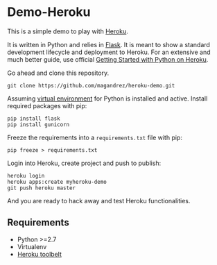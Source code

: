 Demo-Heroku
========

This is a simple demo to play with [Heroku](https://www.heroku.com/).

It is written in Python and relies in [Flask](http://flask.pocoo.org/). It is meant
to show a standard development lifecycle and deployment to Heroku. For an extensive and much better guide, use official [Getting Started with Python on Heroku](https://devcenter.heroku.com/articles/getting-started-with-python#introduction).

Go ahead and clone this repository.

```
git clone https://github.com/magandrez/heroku-demo.git
```

Assuming [virtual environment](https://virtualenv.readthedocs.org/en/latest/) for Python is installed and active. Install required packages with pip:

```
pip install flask
pip install gunicorn
```

Freeze the requirements into a ```requirements.txt``` file with pip:

```
pip freeze > requirements.txt
```

Login into Heroku, create project and push to publish:

```
heroku login
heroku apps:create myheroku-demo
git push heroku master
```

And you are ready to hack away and test Heroku functionalities.

Requirements
------------
- Python >=2.7
- Virtualenv
- [Heroku toolbelt](https://toolbelt.heroku.com/)
